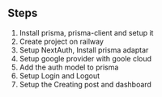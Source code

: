 ## Steps

1. Install prisma, prisma-client and setup it
2. Create project on railway
3. Setup NextAuth, Install prisma adaptar
4. Setup google provider with goole cloud
5. Add the auth model to prisma
6. Setup Login and Logout
7. Setup the Creating post and dashboard
